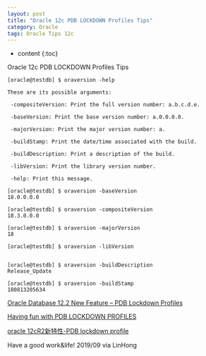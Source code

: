 ```yaml
---
layout: post
title: "Oracle 12c PDB LOCKDOWN Profiles Tips"
category: Oracle
tags: Oracle Tips 12c
---
```


* content
{:toc}


Oracle 12c PDB LOCKDOWN Profiles Tips


```
[oracle@testdb] $ oraversion -help

These are its possible arguments:

 -compositeVersion: Print the full version number: a.b.c.d.e.

 -baseVersion: Print the base version number: a.0.0.0.0.

 -majorVersion: Print the major version number: a.

 -buildStamp: Print the date/time associated with the build.

 -buildDescription: Print a description of the build.

 -libVersion: Print the library version number.

 -help: Print this message.

[oracle@testdb] $ oraversion -baseVersion
18.0.0.0.0

[oracle@testdb] $ oraversion -compositeVersion
18.3.0.0.0

[oracle@testdb] $ oraversion -majorVersion
18

[oracle@testdb] $ oraversion -libVersion


[oracle@testdb] $ oraversion -buildDescription
Release_Update

[oracle@testdb] $ oraversion -buildStamp
180813205634

```
[Oracle Database 12.2 New Feature – PDB Lockdown Profiles](https://gavinsoorma.com/2017/04/oracle-database-12-2-new-feature-pdb-lockdown-profiles/)

[Having fun with PDB LOCKDOWN PROFILES ](https://orablogs-jp.blogspot.com/2017/01/having-fun-with-pdb-lockdown-profiles.html)

[oracle 12cR2新特性-PDB lockdown profile](http://www.dboracle.com/archivers/oracle-12cr2%E6%96%B0%E7%89%B9%E6%80%A7-pdb-lockdown-profile.html)

Have a good work&life! 2019/09 via LinHong




